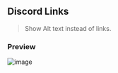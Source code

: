 ## Discord Links

> Show Alt text instead of links.

### Preview

![image](https://i.imgur.com/PnQL43M.gif)